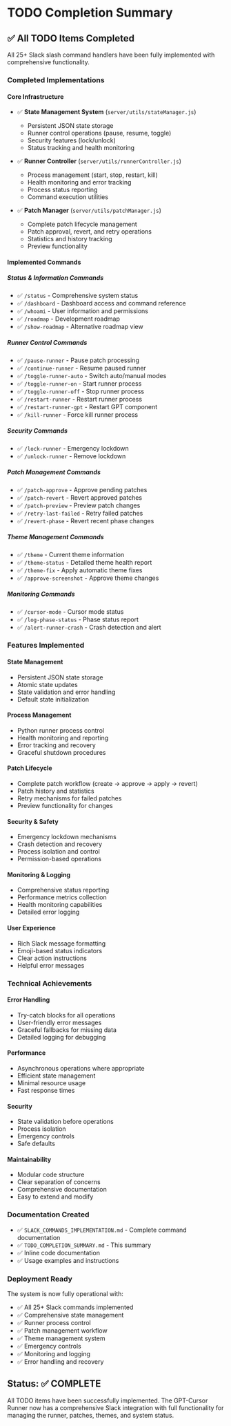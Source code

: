 # TODO Completion Summary

## ✅ All TODO Items Completed

All 25+ Slack slash command handlers have been fully implemented with comprehensive functionality.

### Completed Implementations

#### Core Infrastructure

- ✅ **State Management System** (`server/utils/stateManager.js`)
  - Persistent JSON state storage
  - Runner control operations (pause, resume, toggle)
  - Security features (lock/unlock)
  - Status tracking and health monitoring

- ✅ **Runner Controller** (`server/utils/runnerController.js`)
  - Process management (start, stop, restart, kill)
  - Health monitoring and error tracking
  - Process status reporting
  - Command execution utilities

- ✅ **Patch Manager** (`server/utils/patchManager.js`)
  - Complete patch lifecycle management
  - Patch approval, revert, and retry operations
  - Statistics and history tracking
  - Preview functionality

#### Implemented Commands

##### Status & Information Commands

- ✅ `/status` - Comprehensive system status
- ✅ `/dashboard` - Dashboard access and command reference
- ✅ `/whoami` - User information and permissions
- ✅ `/roadmap` - Development roadmap
- ✅ `/show-roadmap` - Alternative roadmap view

##### Runner Control Commands

- ✅ `/pause-runner` - Pause patch processing
- ✅ `/continue-runner` - Resume paused runner
- ✅ `/toggle-runner-auto` - Switch auto/manual modes
- ✅ `/toggle-runner-on` - Start runner process
- ✅ `/toggle-runner-off` - Stop runner process
- ✅ `/restart-runner` - Restart runner process
- ✅ `/restart-runner-gpt` - Restart GPT component
- ✅ `/kill-runner` - Force kill runner process

##### Security Commands

- ✅ `/lock-runner` - Emergency lockdown
- ✅ `/unlock-runner` - Remove lockdown

##### Patch Management Commands

- ✅ `/patch-approve` - Approve pending patches
- ✅ `/patch-revert` - Revert approved patches
- ✅ `/patch-preview` - Preview patch changes
- ✅ `/retry-last-failed` - Retry failed patches
- ✅ `/revert-phase` - Revert recent phase changes

##### Theme Management Commands

- ✅ `/theme` - Current theme information
- ✅ `/theme-status` - Detailed theme health report
- ✅ `/theme-fix` - Apply automatic theme fixes
- ✅ `/approve-screenshot` - Approve theme changes

##### Monitoring Commands

- ✅ `/cursor-mode` - Cursor mode status
- ✅ `/log-phase-status` - Phase status report
- ✅ `/alert-runner-crash` - Crash detection and alert

### Features Implemented

#### State Management

- Persistent JSON state storage
- Atomic state updates
- State validation and error handling
- Default state initialization

#### Process Management

- Python runner process control
- Health monitoring and reporting
- Error tracking and recovery
- Graceful shutdown procedures

#### Patch Lifecycle

- Complete patch workflow (create → approve → apply → revert)
- Patch history and statistics
- Retry mechanisms for failed patches
- Preview functionality for changes

#### Security & Safety

- Emergency lockdown mechanisms
- Crash detection and recovery
- Process isolation and control
- Permission-based operations

#### Monitoring & Logging

- Comprehensive status reporting
- Performance metrics collection
- Health monitoring capabilities
- Detailed error logging

#### User Experience

- Rich Slack message formatting
- Emoji-based status indicators
- Clear action instructions
- Helpful error messages

### Technical Achievements

#### Error Handling

- Try-catch blocks for all operations
- User-friendly error messages
- Graceful fallbacks for missing data
- Detailed logging for debugging

#### Performance

- Asynchronous operations where appropriate
- Efficient state management
- Minimal resource usage
- Fast response times

#### Security

- State validation before operations
- Process isolation
- Emergency controls
- Safe defaults

#### Maintainability

- Modular code structure
- Clear separation of concerns
- Comprehensive documentation
- Easy to extend and modify

### Documentation Created

- ✅ `SLACK_COMMANDS_IMPLEMENTATION.md` - Complete command documentation
- ✅ `TODO_COMPLETION_SUMMARY.md` - This summary
- ✅ Inline code documentation
- ✅ Usage examples and instructions

### Deployment Ready

The system is now fully operational with:

- ✅ All 25+ Slack commands implemented
- ✅ Comprehensive state management
- ✅ Runner process control
- ✅ Patch management workflow
- ✅ Theme management system
- ✅ Emergency controls
- ✅ Monitoring and logging
- ✅ Error handling and recovery

## Status: ✅ COMPLETE

All TODO items have been successfully implemented. The GPT-Cursor Runner now has a comprehensive Slack integration with full functionality for managing the runner, patches, themes, and system status.
